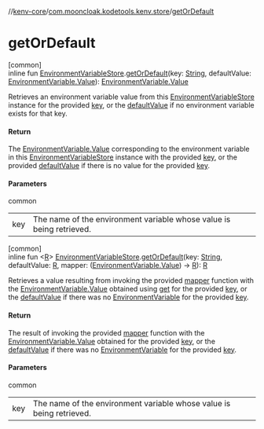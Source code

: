 //[kenv-core](../../index.md)/[com.mooncloak.kodetools.kenv.store](index.md)/[getOrDefault](get-or-default.md)

# getOrDefault

[common]\
inline fun [EnvironmentVariableStore](-environment-variable-store/index.md).[getOrDefault](get-or-default.md)(key: [String](https://kotlinlang.org/api/core/kotlin-stdlib/kotlin/-string/index.html), defaultValue: [EnvironmentVariable.Value](../com.mooncloak.kodetools.kenv/-environment-variable/-value/index.md)): [EnvironmentVariable.Value](../com.mooncloak.kodetools.kenv/-environment-variable/-value/index.md)

Retrieves an environment variable value from this [EnvironmentVariableStore](-environment-variable-store/index.md) instance for the provided [key](get-or-default.md), or the [defaultValue](get-or-default.md) if no environment variable exists for that key.

#### Return

The [EnvironmentVariable.Value](../com.mooncloak.kodetools.kenv/-environment-variable/-value/index.md) corresponding to the environment variable in this [EnvironmentVariableStore](-environment-variable-store/index.md) instance with the provided [key](get-or-default.md), or the provided [defaultValue](get-or-default.md) if there is no value for the provided [key](get-or-default.md).

#### Parameters

common

| | |
|---|---|
| key | The name of the environment variable whose value is being retrieved. |

[common]\
inline fun &lt;[R](get-or-default.md)&gt; [EnvironmentVariableStore](-environment-variable-store/index.md).[getOrDefault](get-or-default.md)(key: [String](https://kotlinlang.org/api/core/kotlin-stdlib/kotlin/-string/index.html), defaultValue: [R](get-or-default.md), mapper: ([EnvironmentVariable.Value](../com.mooncloak.kodetools.kenv/-environment-variable/-value/index.md)) -&gt; [R](get-or-default.md)): [R](get-or-default.md)

Retrieves a value resulting from invoking the provided [mapper](get-or-default.md) function with the [EnvironmentVariable.Value](../com.mooncloak.kodetools.kenv/-environment-variable/-value/index.md) obtained using [get](get.md) for the provided [key](get-or-default.md), or the [defaultValue](get-or-default.md) if there was no [EnvironmentVariable](../com.mooncloak.kodetools.kenv/-environment-variable/index.md) for the provided [key](get-or-default.md).

#### Return

The result of invoking the provided [mapper](get-or-default.md) function with the [EnvironmentVariable.Value](../com.mooncloak.kodetools.kenv/-environment-variable/-value/index.md) obtained for the provided [key](get-or-default.md), or the [defaultValue](get-or-default.md) if there was no [EnvironmentVariable](../com.mooncloak.kodetools.kenv/-environment-variable/index.md) for the provided [key](get-or-default.md).

#### Parameters

common

| | |
|---|---|
| key | The name of the environment variable whose value is being retrieved. |

